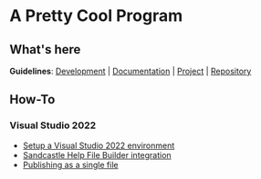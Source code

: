 # A Pretty Cool Program

## What's here

**Guidelines**: [Development](/profile/guideline/development/README.md) | [Documentation](/profile/guideline/documentation/README.md) | [Project](/profile/guideline/project/README.md) | [Repository](/profile/guideline/repository/README.md)

## How-To

### Visual Studio 2022

* [Setup a Visual Studio 2022 environment](./profile/how-to/visual-studio-community-2022-setup/visual-studio-community-2022-setup.md)
* [Sandcastle Help File Builder integration]() 
* [Publishing as a single file](./profile/how-to/visual-studio-publish-single-file/visual-studio-publish-single-file.md)
